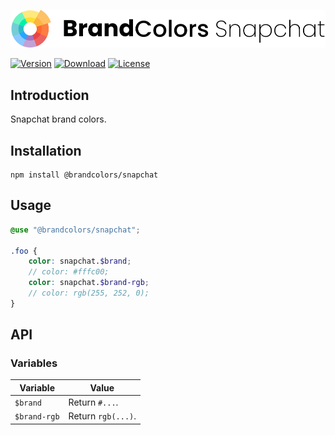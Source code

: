 <div align="center">

![Brand Colors Snapchat](.github/logo.svg)

</div>

[![Version](https://flat.badgen.net/npm/v/@brandcolors/snapchat)](https://www.npmjs.com/package/@brandcolors/snapchat)
[![Download](https://flat.badgen.net/npm/dt/@brandcolors/snapchat)](https://www.npmjs.com/package/@brandcolors/snapchat)
[![License](https://flat.badgen.net/npm/license/@brandcolors/snapchat)](https://www.npmjs.com/package/@brandcolors/snapchat)

## Introduction

Snapchat brand colors.

## Installation

```shell
npm install @brandcolors/snapchat
```

## Usage

```scss
@use "@brandcolors/snapchat";

.foo {
    color: snapchat.$brand;
    // color: #fffc00;
    color: snapchat.$brand-rgb;
    // color: rgb(255, 252, 0);
}
```

## API

### Variables

| Variable | Value |
| --- | --- |
| `$brand` | Return `#...`. |
| `$brand-rgb` | Return `rgb(...)`. |
